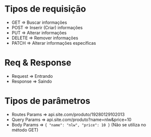 
# Tipos de requisição

 * GET    => Buscar informações
 * POST   => Inserir (Criar) informações
 * PUT    => Alterar informações
 * DELETE => Remover informações
 * PATCH  => Alterar informações específicas

# Req & Response
 
 * Request  => Entrando
 * Response => Saindo

# Tipos de parâmetros
 
 * Routes Params => api.site.com/produto/19280129102013
 * Query Params  => api.site.com/produto?name=nlw&price=10
 * Body Params   => ```{ "name": "nlw", "price": 10 }``` (Não se utiliza no método GET)
